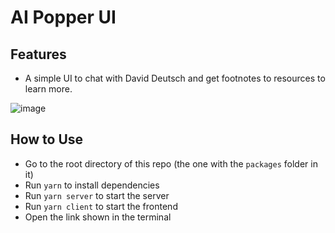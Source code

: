 # AI Popper UI

## Features

- A simple UI to chat with David Deutsch and get footnotes to resources to learn more.

![image](https://raw.githubusercontent.com/bjsi/ai-popper/main/packages/ui/img/define-optimism.png)

## How to Use

- Go to the root directory of this repo (the one with the `packages` folder in it)
- Run `yarn` to install dependencies
- Run `yarn server` to start the server
- Run `yarn client` to start the frontend
- Open the link shown in the terminal
